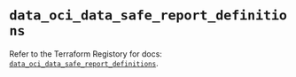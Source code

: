 # `data_oci_data_safe_report_definitions`

Refer to the Terraform Registory for docs: [`data_oci_data_safe_report_definitions`](https://registry.terraform.io/providers/oracle/oci/6.18.0/docs/data-sources/data_safe_report_definitions).
